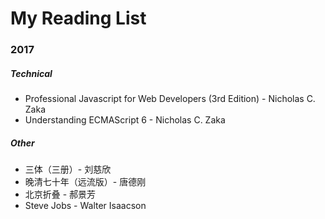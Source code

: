 # My Reading List

### 2017
##### Technical
 - Professional Javascript for Web Developers (3rd Edition) - Nicholas C. Zaka
 - Understanding ECMAScript 6 - Nicholas C. Zaka
##### Other
 - 三体（三册）- 刘慈欣
 - 晚清七十年（远流版）-  唐德刚
 - 北京折叠 - 郝景芳
 - Steve Jobs - Walter Isaacson
